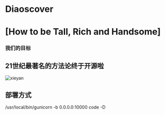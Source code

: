 Diaoscover 
==================

[How to be Tall, Rich and Handsome]
===================

### 我们的目标
	



## 21世纪最著名的方法论终于开源啦
![xieyan](http://hiphotos.baidu.com/%B1%F9%B1%F9_funice/pic/item/5ba1ded518ee24f0d1164e47.jpg)



## 部署方式

/usr/local/bin/gunicorn -b 0.0.0.0:10000 code -D
